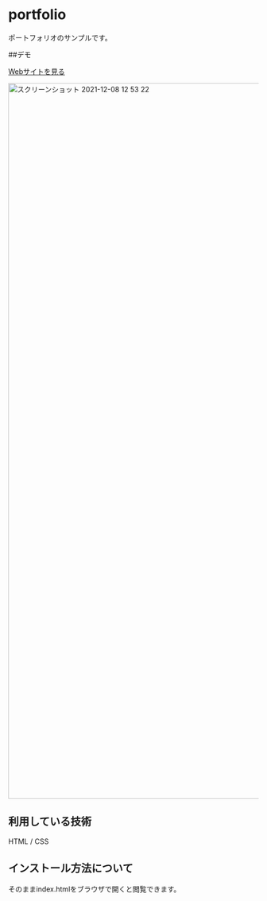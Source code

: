 portfolio
===

ポートフォリオのサンプルです。

##デモ

[Webサイトを見る](https://jp-portfolio-narumi.herokuapp.com/)

<img width="1440" alt="スクリーンショット 2021-12-08 12 53 22" src="https://user-images.githubusercontent.com/94746518/145145402-44f48b5b-f24d-4ba6-ad89-26038aad58df.png">

## 利用している技術

HTML / CSS

## インストール方法について

そのままindex.htmlをブラウザで開くと閲覧できます。
